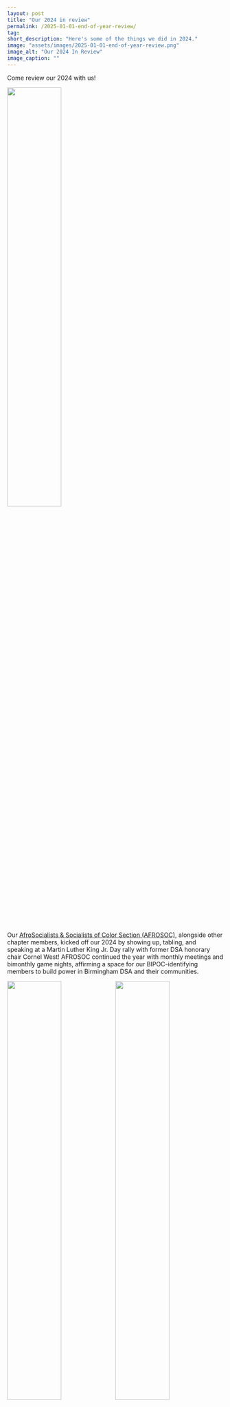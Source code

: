 ```yaml
---
layout: post 
title: "Our 2024 in review"
permalink: /2025-01-01-end-of-year-review/
tag: 
short_description: "Here's some of the things we did in 2024."
image: "assets/images/2025-01-01-end-of-year-review.png"
image_alt: "Our 2024 In Review"
image_caption: ""
---
```


Come review our 2024 with us!

<img src="/assets/images/2025-01-01-A.jpg" width="50%" height="50%">

Our [AfroSocialists & Socialists of Color Section (AFROSOC)](https://bhamdsa.org/our-work/#AFROSOC), alongside other chapter members, kicked off our 2024 by showing up, tabling, and speaking at a Martin Luther King Jr. Day rally with former DSA honorary chair Cornel West! AFROSOC continued the year with monthly meetings and bimonthly game nights, affirming a space for our BIPOC-identifying members to build power in Birmingham DSA and their communities.

<img src="/assets/images/2025-01-01-B1.jpg" width="50%" height="50%"><img src="/assets/images/2025-01-01-A.jpg" width="50%" height="50%">

In February, we approved our Save Our Libraries campaign! With our comrades at [North Alabama DSA](https://actionnetwork.org/groups/north-alabama-dsa), we pushed back against the censorship of LGBTQIA+ and racial justice materials in Alabama's public libraries, speaking in opposition to far-right groups at board meetings for North Shelby Library and the Alabama Public Library Service (APLS). We also organized “write-ins” in Shelby County and Tuscaloosa and online to overwhelm the APLS with anti-censorship letters.

<img src="/assets/images/2025-01-01-C1.jpg" width="50%" height="50%">

Also in February, our [Palestine Working Group](https://bhamdsa.org/our-work/#palestineWG) gathered outside pro-IDF musician Matisyahu's show at Saturn to let him know he’s not welcome in Birmingham. Subsequent protests in the Southwest led to Matisyahu’s shows being cancelled in Arizona and New Mexico. 

<img src="/assets/images/2025-01-01-C2.jpg" width="50%" height="50%">

Following our March endorsement of voting “Uncommitted” in the Alabama presidential primary, a March vigil for martyr Aaron Bushnell, and a May Nakba Day rally, we joined local Palestine solidarity organizations to pack a Birmingham City Council meeting. As a result, we successfully pressured our councilpeople to pass a resolution calling for a ceasefire in Gaza (albeit a watered-down version of our original proposal).

<img src="/assets/images/2025-01-01-D1.jpg" width="50%" height="50%">

On May Day, our [Labor Working Group](https://bhamdsa.org/our-work/#laborWG) gathered to create solidarity signs and banners for Mercedes workers unionizing in Vance. We continued our labor solidarity by supporting striking AT&T workers on their summer picket lines, and organizing “sip-ins” in support of the unionized [Midtown Birmingham Starbucks](https://www.instagram.com/sbworkersunitedbham) partners. 

<img src="/assets/images/2025-01-01-D2.jpg" width="50%" height="50%">

And, alongside our North Alabama DSA comrades, our members continued to develop their own workplace organizing skills at October's [Alabama Troublemakers School](https://www.alreporter.com/2024/10/21/troublemakers-school-teaches-alabamians-about-taking-on-the-boss-and-winning/).

<img src="/assets/images/2025-01-01-E1.jpg" width="50%" height="50%">

We kicked off Pride Month in June with our [Queer Socialists Member Section (QueerSoc)](https://bhamdsa.org/our-work/#QUEERSOC)'s first-ever meeting! Tabling at Central Alabama Pride (CAP)'s Pridefest and marching in CAP's Pride Parade, QueerSoc and chapter members handed out literature on how Israel "[pinkwashes](https://bdsmovement.net/pinkwashing)" their genocide of Palestinians.

<img src="/assets/images/2025-01-01-E2.jpg" width="50%" height="50%">

After disrupting multiple summer town hall meetings of transphobic Alabama politicians, QueerSoc closed out the year with a November Queersgiving potluck, a December gift swap, and a reading group for David Levithan's "[Two Boys Kissing](http://www.davidlevithan.com/two-boys-kissing/)."

<img src="/assets/images/2025-01-01-F1.jpg" width="50%" height="50%">

In July, our [Mutual Aid Working Group](https://bhamdsa.org/our-work/#mutualAidWG) expanded its Brake Light & Fuse Replacement Clinic program from clinics every three months to clinics every month. The program, which aims to protect working-class Birminghamians and Tuscaloosans from police violence, also began offering free oil and filter changes.

<img src="/assets/images/2025-01-01-F2.jpg" width="50%" height="50%">

In August, our Mutual Aid Working Group also expanded its Street Solidarity houseless/homeless resource program from once-a-month to twice-a-month actions every 1st and 3rd Sunday in Linn Park. We also began a reading group for Deborah K. Padgett’s “[Housing First](https://global.oup.com/academic/product/housing-first-9780199989805?cc=us&lang=en&),” to continue thinking of ways we can build power for our houseless and homeless neighbors.

<img src="/assets/images/2025-01-01-G1.jpg" width="50%" height="50%">

In October, we launched our “[Stop Fueling Genocide](https://www.dsausa.org/democratic-left/lets-organize-to-stop-chevron-fueling-genocide/)” priority campaign! This campaign, begun by the [Palestinian BDS National Committee](https://bdsmovement.net/bnc), aims to pressure Chevron, the largest natural gas supplier to Israel, into leaving Palestine. Our members agitated for boycotts of local Chevron and Texaco stations by canvassing local outdoor markets. They next aim to pressure local station owners into disaffiliating from Chevron.

<img src="/assets/images/2025-01-01-H1.jpg" width="50%" height="50%">

Following the Democrats’ Election Day losses, our membership grew by nearly 15%, as Birmingham and Tuscaloosa socialists sought to fight back against a second Trump presidency. With our spike in membership, we moved our general meetings to Saturn to accommodate our increased attendance, restarted our “Birmingham DSA 101" orientation events, and experienced record attendance at all our chapter meetings.

<img src="/assets/images/2025-01-01-J1.jpg" width="50%" height="50%">

Throughout the year, we held socialist social hours, new member happy hours, and debate and Election Night watch parties to build our camaraderie. We also created an [Electoral & Legislative Working Group](https://bhamdsa.org/our-work/#electoralWG) to continue building
working-class power through elected office.

<img src="/assets/images/2025-01-01-K1.jpg" width="50%" height="50%">

And, to close out 2024, we spent our Christmas Eve on the [Midtown Birmingham Starbucks](https://www.instagram.com/sbworkersunitedbham) partners’ picket line, supporting their fight for better raises and to stop Starbucks’s union busting. 

Thanks for reviewing our 2024 with us! <b>Want to join us in 2025?</b> Go to [bhamdsa.org/calendar](https://bhamdsa.org/calendar), and look for events with a bread 🍞 emoji. These are events we recommend for new members and those who are DSA-curious. 

And join DSA! Start your monthly dues at [dsausa.org/join](https://dsausa.org/join).
